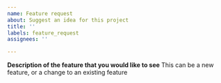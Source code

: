 ```yaml
---
name: Feature request
about: Suggest an idea for this project
title: ''
labels: feature_request
assignees: ''

---
```


**Description of the feature that you would like to see**
This can be a new feature, or a change to an existing feature

